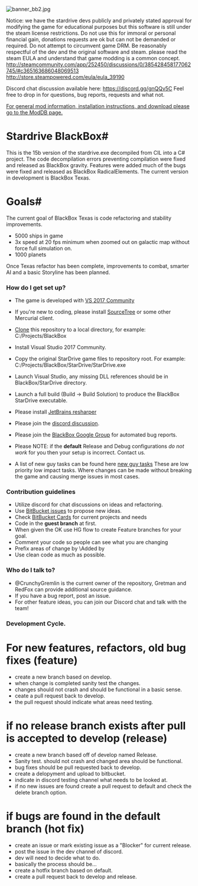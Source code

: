 ![banner_bb2.jpg](https://bitbucket.org/repo/4AAMq9/images/765859828-banner_bb2.jpg)

Notice: we have the stardrive devs publicly and privately stated approval for modifying the game for educational purposes but this software is still under the steam license restrictions. Do not use this for immoral or personal financial gain, donations requests are ok but can not be demanded or required. Do not attempt to circumvent game DRM. Be reasonably respectful of the dev and the original software and steam. 
please read the steam EULA and understand that game modding is a common concept. 
http://steamcommunity.com/app/252450/discussions/0/385428458177062745/#c365163686048069513
http://store.steampowered.com/eula/eula_39190

Discord chat discussion available here:
https://discord.gg/gnQQv5C
Feel free to drop in for questions, bug reports, requests and what not. 


[For general mod information, installation instructions, and download please go to the ModDB page.](http://www.moddb.com/mods/deveks-mod)


# Stardrive BlackBox#
This is the 15b version of the stardrive.exe decompiled from CIL into a C# project. The code decompilation errors preventing compilation were fixed and released as BlackBox gravity. Features were added much of the bugs were fixed and released as BlackBox RadicalElements. The current version in development is BlackBox Texas.


# Goals#
The current goal of BlackBox Texas is code refactoring and stability improvements.

* 5000 ships in game
* 3x speed at 20 fps minimum when zoomed out on galactic map without force full simulation on. 
* 1000 planets

Once Texas refactor has been complete, improvements to combat, smarter AI and a basic Storyline has been planned.


### How do I get set up? ###

* The game is developed with [VS 2017 Community](https://www.visualstudio.com/downloads/)
* If you're new to coding, please install [SourceTree](https://www.sourcetreeapp.com/) or some other Mercurial client. 
* [Clone](https://confluence.atlassian.com/sourcetreekb/clone-a-repository-into-sourcetree-780870050.html) this repository to a local directory, for example: C:/Projects/BlackBox
* Install Visual Studio 2017 Community.
* Copy the original StarDrive game files to repository root. For example: C:/Projects/BlackBox/StarDrive/StarDrive.exe
* Launch Visual Studio, any missing DLL references should be in BlackBox/StarDrive directory.
* Launch a full build (Build -> Build Solution) to produce the BlackBox StarDrive executable.

* Please install [JetBrains resharper](https://www.jetbrains.com/resharper/download/)
* Please join the [discord discussion](https://discord.gg/gnQQv5C).
* Please join the [BlackBox Google Group](https://groups.google.com/forum/#!forum/blackboxmod) for automated bug reports. 
* Please NOTE: if the **default** Release and Debug configurations *do not work* for you then your setup is incorrect. Contact us. 
* A list of new guy tasks can be found here [new guy tasks](https://bitbucket.org/CrunchyGremlin/sd-blackbox/issues?component=New+Guy+Tasks%3A+CleanUp&status=open&status=new) These are low priority low impact tasks. Where changes can be made without breaking the game and causing merge issues in most cases. 

### Contribution guidelines ###

* Utilize discord for chat discussions on ideas and refactoring.
* Use [BitBucket issues](https://bitbucket.org/CrunchyGremlin/sd-blackbox/issues/new) to propose new ideas. 
* Check [BitBucket Cards](http://www.bitbucketcards.com/CrunchyGremlin/sd-blackbox#)  for current projects and needs
* Code in the **guest branch** at first.
* When given the OK use HG flow to create Feature branches for your goal. 
* Comment your code so people can see what you are changing
* Prefix areas of change by \\Added by <your Alias> <whatever changes>
* Use clean code as much as possible.

### Who do I talk to? ###

* @CrunchyGremlin is the current owner of the repository, Gretman and RedFox can provide additional source guidance.
* If you have a bug report, post an issue.
* For other feature ideas, you can join our Discord chat and talk with the team!

### Development Cycle.
# For new features, refactors, old bug fixes  (feature)
* create a new branch based on develop.  
* when change is completed sanity test the changes.
* changes should not crash and should be functional in a basic sense.
* ceate a pull request back to develop.
* the pull request should indicate what areas need testing.
# if no release branch exists after pull is accepted to develop (release)
* create a new branch based off of develop named Release.
* Sanity test. should not crash and changed area should be functional.
* bug fixes should be pull requested back to develop.
* create a delopyment and upload to bitbucket.
* indicate in discord testing channel what needs to be looked at.
* if no new issues are found create a pull request to default and check the delete branch option.
# if bugs are found in the default branch (hot fix)
* create an issue or mark existing issue as a "Blocker" for current release.
* post the issue in the dev channel of discord. 
* dev will need to decide what to do.
* basically the process should be...
* create a hotfix branch based on default.
* create a  pull request back to develop and release.
